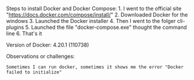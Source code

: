 Steps to install Docker and Docker Compose:
    1. I went to the official site "https://docs.docker.com/compose/install/"
    2. Downloaded Docker for the windows
    3. Launched the Docker installer
    4. Then I went to the folger cli-plugins
    5. Launched the file "docker-compose.exe" thought the command line
    6. That's it

Version of Docker: 
    4.20.1 (110738)

Observations or challenges:

    Sometimes I can run docker, sometimes it shows me the error "Docker failed to initialize"